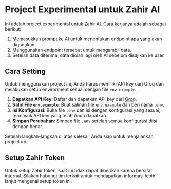 # Project Experimental untuk Zahir AI

Ini adalah project experimental untuk Zahir AI. Cara kerjanya adalah sebagai berikut:

1. Memasukkan prompt ke AI untuk menentukan endpoint apa yang akan digunakan.
2. Menggunakan endpoint tersebut untuk mengambil data.
3. Setelah data diterima, data diolah lagi oleh AI sebelum disajikan ke user.

## Cara Setting

Untuk menggunakan project ini, Anda harus memiliki API key dari Groq dan melakukan setup environment sesuai dengan file `env.example`.

1. **Dapatkan API Key**: Daftar dan dapatkan API key dari [Groq](https://groq.com).
2. **Salin File `env.example`**: Buat salinan file `env.example` dan beri nama `.env`.
3. **Isi Konfigurasi**: Buka file `.env` dan isi dengan konfigurasi yang sesuai, termasuk API key yang telah Anda dapatkan.
4. **Simpan Perubahan**: Simpan file `.env` setelah semua konfigurasi diisi dengan benar.

Setelah langkah-langkah di atas selesai, Anda siap untuk menjalankan project ini.

## Setup Zahir Token

Untuk setup Zahir token, saat ini tidak dapat diberikan karena bersifat internal. Silakan hubungi tim terkait untuk mendapatkan informasi lebih lanjut mengenai setup token ini.